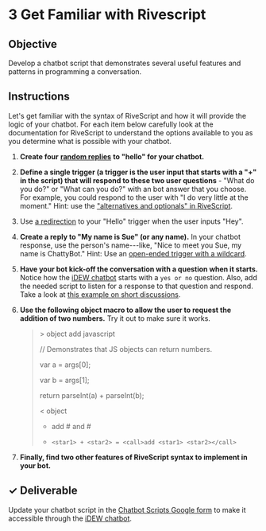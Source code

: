 # 3 Get Familiar with Rivescript

## Objective

Develop a chatbot script that demonstrates several useful features and patterns in programming a conversation.

## Instructions

Let's get familiar with the syntax of RiveScript and how it will provide the logic of your chatbot. For each item below carefully look at the documentation for RiveScript to understand the options available to you as you determine what is possible with your chatbot.

1. **Create four** [**random replies**](https://www.rivescript.com/docs/tutorial#random-replies) **to "hello" for your chatbot.**
2. **Define a single trigger \(a trigger is the user input that starts with a "+" in the script\) that will respond to these two user questions** - "What do you do?" or "What can you do?" with an bot answer that you choose. For example, you could respond to the user with "I do very little at the moment." Hint: use the ["alternatives and optionals" in RiveScript](https://www.rivescript.com/docs/tutorial#alternatives-and-optionals).
3. Use [a redirection](https://www.rivescript.com/docs/tutorial#redirections) to your "Hello" trigger when the user inputs "Hey".
4. **Create a reply to "My name is Sue" \(or any name\).** In your chatbot response, use the person's name---like, "Nice to meet you Sue, my name is ChattyBot." Hint: Use an [open-ended trigger with a wildcard](https://www.rivescript.com/docs/tutorial#open-ended-triggers).
5. **Have your bot kick-off the conversation with a question when it starts.** Notice how the [iDEW chatbot](https://3f4f14cf84904c39b800c0f021944c18.codepen.website/) starts with a `yes or no` question. Also, add the needed script to listen for a response to that question and respond. Take a look at [this example on short discussions](https://www.rivescript.com/docs/tutorial#short-discussions).
6. **Use the following object macro to allow the user to request the addition of two numbers.** Try it out to make sure it works.

   > &gt; object add javascript
   >
   > // Demonstrates that JS objects can return numbers.
   >
   > var a = args\[0\];
   >
   > var b = args\[1\];
   >
   > return parseInt\(a\) + parseInt\(b\);
   >
   > &lt; object
   >
   > + add \# and \#
   >
   > - `<star1> + <star2> = <call>add <star1> <star2></call>`

7. **Finally, find two other features of RiveScript syntax to implement in your bot.**

## ✓ Deliverable

Update your chatbot script in the [Chatbot Scripts Google form](https://goo.gl/forms/ZgVAUlKL8wCVb2zE3) to make it accessible through the [iDEW chatbot](https://3f4f14cf84904c39b800c0f021944c18.codepen.website/).

